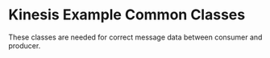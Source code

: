 # Kinesis Example Common Classes
These classes are needed for correct message data between consumer and producer.